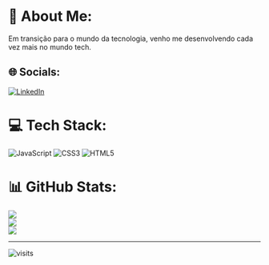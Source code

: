 # 💫 About Me:
Em transição para o mundo da tecnologia, venho me desenvolvendo cada vez mais no mundo tech.


## 🌐 Socials:
[![LinkedIn](https://img.shields.io/badge/LinkedIn-%230077B5.svg?logo=linkedin&logoColor=white)](https://linkedin.com/in/https://www.linkedin.com/in/wender-machado/) 

# 💻 Tech Stack:
![JavaScript](https://img.shields.io/badge/javascript-%23323330.svg?style=for-the-badge&logo=javascript&logoColor=%23F7DF1E) ![CSS3](https://img.shields.io/badge/css3-%231572B6.svg?style=for-the-badge&logo=css3&logoColor=white) ![HTML5](https://img.shields.io/badge/html5-%23E34F26.svg?style=for-the-badge&logo=html5&logoColor=white) 
# 📊 GitHub Stats:
![](https://github-readme-stats.vercel.app/api?username=WenderMachado&theme=dark&hide_border=true&include_all_commits=true&count_private=true)<br/>
![](https://github-readme-streak-stats.herokuapp.com/?user=WenderMachado&theme=dark&hide_border=true)<br/>
![](https://github-readme-stats.vercel.app/api/top-langs/?username=WenderMachado&theme=dark&hide_border=true&include_all_commits=true&count_private=true&layout=compact)

---
![visits](https://visit-counter.vercel.app/counter.png?page=https%3A%2F%2Fgithub.com%2FWenderMachado&s=40&c=0e72be&bg=00000000&no=2&ff=digi&tb=profile+visits%3A+&ta=)

<!-- Proudly created with GPRM ( https://gprm.itsvg.in ) -->
